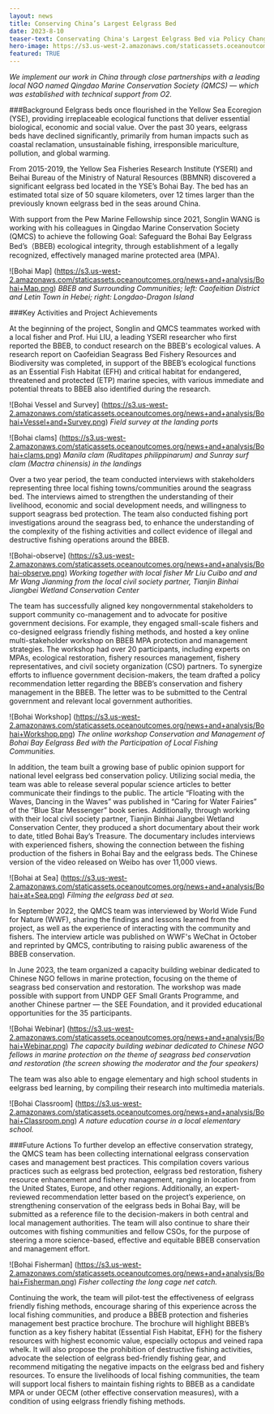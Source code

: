 ```yaml
---
layout: news
title: Conserving China’s Largest Eelgrass Bed
date: 2023-8-10
teaser-text: Conservating China's Largest Eelgrass Bed via Policy Change and Small-Scale Fishing Communities Co-Management
hero-image: https://s3.us-west-2.amazonaws.com/staticassets.oceanoutcomes.org/news+and+analysis/Bohai+Painting.jpeg
featured: TRUE
---
```

*We implement our work in China through close partnerships with a leading local NGO named Qingdao Marine Conservation Society (QMCS) — which was established with technical support from O2.*

###Background
Eelgrass beds once flourished in the Yellow Sea Ecoregion (YSE), providing irreplaceable ecological functions that deliver essential biological, economic and social value. Over the past 30 years, eelgrass beds have declined significantly, primarily from human impacts such as coastal reclamation, unsustainable fishing, irresponsible mariculture, pollution, and global warming. 

From 2015-2019, the Yellow Sea Fisheries Research Institute (YSERI) and Beihai Bureau of the Ministry of Natural Resources (BBMNR) discovered a significant eelgrass bed located in the YSE’s Bohai Bay. The bed has an estimated total size of 50 square kilometers, over 12 times larger than the previously known eelgrass bed in the seas around China. 

With support from the Pew Marine Fellowship since 2021, Songlin WANG is working with his colleagues in Qingdao Marine Conservation Society (QMCS) to achieve the following Goal: Safeguard the Bohai Bay Eelgrass Bed’s（BBEB) ecological integrity, through establishment of a legally recognized, effectively managed marine protected area (MPA). 

![Bohai Map] (https://s3.us-west-2.amazonaws.com/staticassets.oceanoutcomes.org/news+and+analysis/Bohai+Map.png)
*BBEB and Surrounding Communities; left: Caofeitian District and Letin Town in Hebei; right: Longdao-Dragon Island*

###Key Activities and Project Achievements

At the beginning of the project, Songlin and QMCS teammates worked with a local fisher and Prof. Hui LIU, a leading YSERI researcher who first reported the BBEB, to conduct research on the BBEB's ecological values. A research report on Caofeidian Seagrass Bed Fishery Resources and Biodiversity was completed, in support of the BBEB’s ecological functions as an Essential Fish Habitat (EFH) and critical habitat for endangered, threatened and protected (ETP) marine species, with various immediate and potential threats to BBEB also identified during the research. 

![Bohai Vessel and Survey] (https://s3.us-west-2.amazonaws.com/staticassets.oceanoutcomes.org/news+and+analysis/Bohai+Vessel+and+Survey.png)
*Field survey at the landing ports* 

![Bohai clams] (https://s3.us-west-2.amazonaws.com/staticassets.oceanoutcomes.org/news+and+analysis/Bohai+clams.png)
*Manila clam (Ruditapes philippinarum) and Sunray surf clam (Mactra chinensis) in the landings*

Over a two year period, the team conducted interviews with stakeholders representing three local fishing towns/communities around the seagrass bed. The interviews aimed to strengthen the understanding of their livelihood, economic and social development needs, and willingness to support seagrass bed protection. The team also conducted fishing port investigations around the seagrass bed, to enhance the understanding of the complexity of the fishing activities and collect evidence of illegal and destructive fishing operations around the BBEB. 

![Bohai-observe] (https://s3.us-west-2.amazonaws.com/staticassets.oceanoutcomes.org/news+and+analysis/Bohai-observe.png) 
*Working together with local fisher Mr Liu Cuibo and and Mr Wang Jianming from the local civil society partner, Tianjin Binhai Jiangbei Wetland Conservation Center* 

The team has successfully aligned key nongovernmental stakeholders to support community co-management and to advocate for positive government decisions. For example, they engaged small-scale fishers and co-designed eelgrass friendly fishing methods, and hosted a key online multi-stakeholder workshop on BBEB MPA protection and management strategies. The workshop had over 20 participants, including experts on MPAs, ecological restoration, fishery resources management, fishery representatives, and civil society organization (CSO) partners. To synergize efforts to influence government decision-makers, the team drafted a policy recommendation letter regarding the BBEB’s conservation and fishery management in the BBEB. The letter was to be submitted to the Central government and relevant local government authorities. 

![Bohai Workshop] (https://s3.us-west-2.amazonaws.com/staticassets.oceanoutcomes.org/news+and+analysis/Bohai+Workshop.png)
*The online workshop Conservation and Management of Bohai Bay Eelgrass Bed with the Participation of Local Fishing Communities.*

In addition, the team built a growing base of public opinion support for national level eelgrass bed conservation policy. Utilizing social media, the team was able to release several popular science articles to better communicate their findings to the public. The article “Floating with the Waves, Dancing in the Waves” was published in “Caring for Water Fairies” of the “Blue Star Messenger” book series. Additionally, through working with their local civil society partner, Tianjin Binhai Jiangbei Wetland Conservation Center, they produced a short documentary about their work to date, titled Bohai Bay’s Treasure. The documentary includes interviews with experienced fishers, showing the connection between the fishing production of the fishers in Bohai Bay and the eelgrass beds. The Chinese version of the video released on Weibo has over 11,000 views. 

![Bohai at Sea] (https://s3.us-west-2.amazonaws.com/staticassets.oceanoutcomes.org/news+and+analysis/Bohai+at+Sea.png)
*Filming the eelgrass bed at sea.*

In September 2022, the QMCS team was interviewed by World Wide Fund for Nature (WWF), sharing the findings and lessons learned from the project, as well as the experience of interacting with the community and fishers. The interview article was published on WWF's WeChat in October and reprinted by QMCS, contributing to raising public awareness of the BBEB conservation.

In June 2023, the team organized a capacity building webinar dedicated to Chinese NGO fellows in marine protection, focusing on the theme of seagrass bed conservation and restoration. The workshop was made possible with support from UNDP GEF Small Grants Programme, and another Chinese partner — the SEE Foundation, and it provided educational opportunities for the 35 participants.

![Bohai Webinar] (https://s3.us-west-2.amazonaws.com/staticassets.oceanoutcomes.org/news+and+analysis/Bohai+Webinar.png)
*The capacity building webinar dedicated to Chinese NGO fellows in marine protection on the theme of seagrass bed conservation and restoration (the screen showing the moderator and the four speakers)*

The team was also able to engage elementary and high school students in eelgrass bed learning, by compiling their research into multimedia materials. 

![Bohai Classroom] (https://s3.us-west-2.amazonaws.com/staticassets.oceanoutcomes.org/news+and+analysis/Bohai+Classroom.png)
*A nature education course in a local elementary school.* 

###Future Actions
To further develop an effective conservation strategy, the QMCS team has been collecting international eelgrass conservation cases and management best practices. This compilation covers various practices such as eelgrass bed protection, eelgrass bed restoration, fishery resource enhancement and fishery management, ranging in location from  the United States, Europe, and other regions. Additionally, an expert-reviewed recommendation letter based on the project’s experience, on strengthening conservation of the eelgrass beds in Bohai Bay, will be submitted as a reference file to the decision-makers in both central and local management authorities. The team will also continue to share their outcomes with fishing communities and fellow CSOs, for the purpose of steering a more science-based, effective and equitable BBEB conservation and management effort.

![Bohai Fisherman] (https://s3.us-west-2.amazonaws.com/staticassets.oceanoutcomes.org/news+and+analysis/Bohai+Fisherman.png)
*Fisher collecting the long cage net catch.*

Continuing the work, the team will pilot-test the effectiveness of eelgrass friendly fishing methods, encourage sharing of this experience across the local fishing communities, and produce a BBEB protection and fisheries management best practice brochure. The brochure will highlight BBEB’s function as a key fishery habitat (Essential Fish Habitat, EFH) for the fishery resources with highest economic value, especially octopus and veined rapa whelk. It will also propose the prohibition of destructive fishing activities, advocate the selection of eelgrass bed-friendly fishing gear, and recommend mitigating the negative impacts on the eelgrass bed and fishery resources. To ensure the livelihoods of local fishing communities, the team will support local fishers to maintain fishing rights to BBEB as a candidate MPA or under OECM (other effective conservation measures), with a condition of using eelgrass friendly fishing methods.
